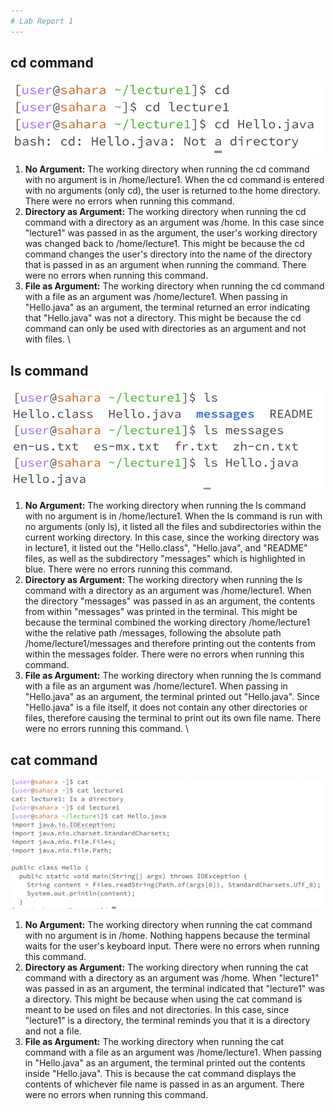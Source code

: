 ```yaml
---
# Lab Report 1
---
```

## cd command
![cd](cd.png)
1. **No Argument:** The working directory when running the cd command with no argument is in /home/lecture1. When the cd command is entered with no arguments (only cd), the user is returned to the home directory. There were no errors when running this command.
2. **Directory as Argument:** The working directory when running the cd command with a directory as an argument was /home. In this case since "lecture1" was passed in as the argument, the user's working directory was changed back to /home/lecture1. This might be because the cd command changes the user's directory into the name of the directory that is passed in as an argument when running the command. There were no errors when running this command. 
3. **File as Argument:** The working directory when running the cd command with a file as an argument was /home/lecture1. When passing in "Hello.java" as an argument, the terminal returned an error indicating that "Hello.java" was not a directory. This might be because the cd command can only be used with directories as an argument and not with files.
\
## ls command
![ls](ls.png)
1. **No Argument:** The working directory when running the ls command with no argument is in /home/lecture1. When the ls command is run with no arguments (only ls), it listed all the files and subdirectories within the current working directory. In this case, since the working directory was in lecture1, it listed out the "Hello.class", "Hello.java", and "README" files, as well as the subdirectory "messages" which is highlighted in blue. There were no errors running this command.
2. **Directory as Argument:** The working directory when running the ls command with a directory as an argument was /home/lecture1. When the directory "messages" was passed in as an argument, the contents from within "messages" was printed in the terminal. This might be because the terminal combined the working directory /home/lecture1 withe the relative path /messages, following the absolute path /home/lecture1/messages and therefore printing out the contents from within the messages folder. There were no errors when running this command. 
3. **File as Argument:** The working directory when running the ls command with a file as an argument was /home/lecture1. When passing in "Hello.java" as an argument, the terminal printed out "Hello.java". Since "Hello.java" is a file itself, it does not contain any other directories or files, therefore causing the terminal to print out its own file name. There were no errors running this command.
\
## cat command
![cat](cat.png)
1. **No Argument:** The working directory when running the cat command with no argument is in /home. Nothing happens because the terminal waits for the user's keyboard input. There were no errors when running this command.
2. **Directory as Argument:** The working directory when running the cat command with a directory as an argument was /home. When "lecture1" was passed in as an argument, the terminal indicated that "lecture1" was a directory. This might be because when using the cat command is meant to be used on files and not directories. In this case, since "lecture1" is a directory, the terminal reminds you that it is a directory and not a file.
3. **File as Argument:** The working directory when running the cat command with a file as an argument was /home/lecture1. When passing in "Hello.java" as an argument, the terminal printed out the contents inside "Hello.java". This is because the cat command displays the contents of whichever file name is passed in as an argument. There were no errors when running this command.

